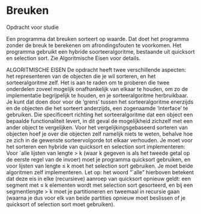 # Breuken
Opdracht voor studie


Een programma dat breuken sorteert op waarde. Dat doet het programma zonder de breuk te berekenen om afrondingsfouten te voorkomen.
Het programma gebruikt een hybride soorteeralgoritme, bestaande uit quicksort en selection sort. Zie Algoritmische Eisen voor details.


ALGORITMISCHE EISEN
De opdracht heeft twee verschillende aspecten: het representeren van de objecten die je
wil sorteren, en het sorteeralgoritme zelf. Het is aan te raden om te proberen die twee
onderdelen zoveel mogelijk onafhankelijk van elkaar te houden, om zo de implementatie
begrijpelijk te houden, en je sorteeralgoritme herbruikbaar. Je kunt dat doen door voor de
‘grens’ tussen het sorteeralgoritme enerzijds en de objecten die het sorteert anderzijds, een
zogenaamde ‘interface’ te gebruiken. Die specificeert richting het sorteeralgoritme dat een
object een bepaalde functionaliteit levert, in dit geval de mogelijkheid zichzelf met een ander
object te vergelijken. Voor het vergelijkingsgebaseerd sorteren van objecten hoef je over die
objecten zelf namelijk niets te weten, behalve hoe ze zich in de gewenste sorteervolgorde tot
elkaar verhouden.
Je moet voor het sorteren een hybride van quicksort en selection sort implementeren: Voor ´alle
lijsten van lengte > k (waar k gegeven is als het tweede getal op de eerste regel van de invoer)
moet je programma quicksort gebruiken, en voor lijsten van lengte ≤ k moet het selection sort
gebruiken. Je moet beide algoritmen zelf implementeren. Let op: het woord “´alle” hierboven
betekent dat deze eis in elke (recursieve) aanroep van quicksort opnieuw geldt: een segment
met ≤ k elementen wordt met selection sort gesorteerd, en bij een segmentlengte > k moet je
partitioneren en tweemaal in recursie gaan (waarna je dus voor elk van beide partities opnieuw
moet beslissen of je quicksort of selection sort moet gebruiken).
